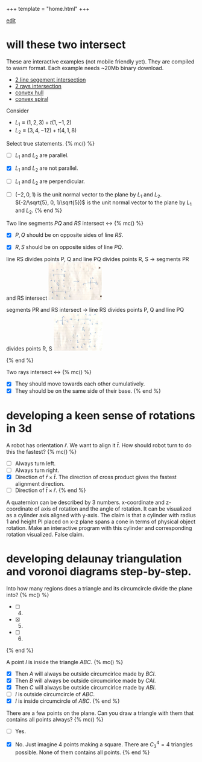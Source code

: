 +++
template = "home.html"
+++

[edit](https://github.com/yashsriram/yashsriram.github.io/edit/master/content/_index.md)

# will these two intersect

These are interactive examples (not mobile friendly yet). They are compiled to wasm format. Each example needs ~20Mb binary download.
- [2 line segement intersection](/bricks?name=xn_2_lnsegs)
- [2 rays intersection](/bricks?name=xn_2_rays)
- [convex hull](/bricks?name=convex_hull)
- [convex spiral](/bricks?name=convex_spiral)

Consider
- $L_1 \equiv (1, 2, 3) + t (1, -1, 2)$
- $L_2 \equiv (3, 4, -12) + t (4, 1, 8)$

Select true statements.
{% mc() %}
- [ ] $L_1$ and $L_2$ are parallel.
- [x] $L_1$ and $L_2$ are not parallel.
- [ ] $L_1$ and $L_2$ are perpendicular.
- [ ] $(-2, 0, 1)$ is the unit normal vector to the plane by $L_1$ and $L_2$.
$(-2/\sqrt{5}, 0, 1/\sqrt{5})$ is the unit normal vector to the plane by $L_1$ and $L_2$.
{% end %}


Two line segments $PQ$ and $RS$ intersect $\leftrightarrow$
{% mc() %}
- [x] $P, Q$ should be on opposite sides of line $RS$.

- [x] $R, S$ should be on opposite sides of line $PQ$.

line RS divides points P, Q and line PQ divides points R, S $\rightarrow$ segments PR and RS intersect
<img src="./lineseg_lineseg2.jpg" height="100px"/>


segments PR and RS intersect $\rightarrow$ line RS divides points P, Q and line PQ divides points R, S
<img src="./lineseg_lineseg1.jpg" height="100px"/>

{% end %}

Two rays intersect $\leftrightarrow$
{% mc() %}
- [x] They should move towards each other cumulatively.
- [x] They should be on the same side of their base.
{% end %}

# developing a keen sense of rotations in 3d

A robot has orientation $\bar{r}$.
We want to align it $\bar{t}$.
How should robot turn to do this the fastest?
{% mc() %}
- [ ] Always turn left.
- [ ] Always turn right.
- [x] Direction of $\bar{r} \times \bar{t}$.
The direction of cross product gives the fastest alignment direction.
- [ ] Direction of $\bar{t} \times \bar{r}$.
{% end %}

A quaternion can be described by 3 numbers.
x-coordinate and z-coordinate of axis of rotation and the angle of rotation.
It can be visualized as a cylinder axis aligned with y-axis.
The claim is that a cylinder with radius 1 and height PI placed on x-z plane spans a cone in terms of physical object rotation. Make an interactive program with this cylinder and corresponding rotation visualized. False claim.

# developing delaunay triangulation and voronoi diagrams step-by-step.

Into how many regions does a triangle and its circumcircle divide the plane into?
{% mc() %}
- [ ] 4.
- [x] 5.
- [ ] 6.
{% end %}

A point $I$ is inside the triangle $ABC$.
{% mc() %}
- [x] Then $A$ will always be outside circumcirlce made by $BCI$.
- [x] Then $B$ will always be outside circumcirlce made by $CAI$.
- [x] Then $C$ will always be outside circumcirlce made by $ABI$.
- [ ] $I$ is outside circumcircle of $ABC$.
- [x] $I$ is inside circumcircle of $ABC$.
{% end %}

There are a few points on the plane. Can you draw a triangle with them that contains all points always?
{% mc() %}
- [ ] Yes.
- [x] No.
Just imagine 4 points making a square. There are $C_3^4 = 4$ triangles possible. None of them contains all points.
{% end %}


